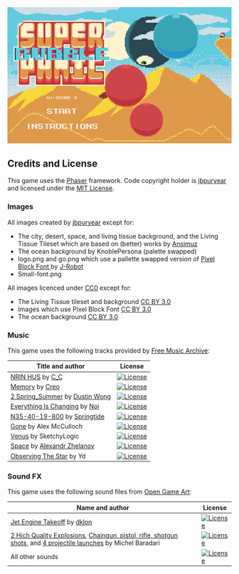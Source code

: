 ![Screenshot](screen.png "Super Bubble Panic")

## Credits and License

This game uses the [Phaser](http://phaser.io) framework.
Code copyright holder is [jbpuryear](https://github.com/jbpuryear) and licensed under the [MIT License](https://opensource.org/licenses/MIT).

### Images

All images created by [jbpuryear](https://github.com/jbpuryear) except for:
* The city, desert, space, and living tissue background, and the Living Tissue Tileset which are based on (better) works by [Ansimuz](http://ansimuz.com)
* The ocean background by KnoblePersona (palette swapped)
* logo.png and go.png which use a pallette swapped version of [Pixel Block Font ](https://opengameart.org/content/pixel-block-font) by [J-Robot](https://j-robotson.tumblr.com/)
* Small-font.png

All images licenced under [CC0](https://creativecommons.org/publicdomain/zero/1.0/) except for:
* The Living Tissue tileset and background [CC BY 3.0](http://creativecommons.org/licenses/by/3.0/)
* Images which use Pixel Block Font [CC BY 3.0](http://creativecommons.org/licenses/by/3.0/)
* The ocean background [CC BY 3.0](http://creativecommons.org/licenses/by/3.0/)

### Music

This game uses the following tracks provided by [Free Music Archive](http://freemusicarchive.org):

| Title and author | License |
|------------------|---------|
| [NRIN HUS](http://freemusicarchive.org/music/C_C/Impendulo/05_-_NRIN_HUS) by [C\_C](http://freemusicarchive.org/music/C_C/) | [![License](http://i.creativecommons.org/l/by-nc-nd/4.0/88x31.png)](http://creativecommons.org/licenses/by-nc-nd/4.0/) 
| [Memory](http://freemusicarchive.org/music/Creo/~/Memory_1520) by [Creo](http://freemusicarchive.org/music/Creo/) | [![License](http://i.creativecommons.org/l/by-nc/4.0/88x31.png)](http://creativecommons.org/licenses/by-nc/4.0/)
| [2 Spring\_Summer](http://freemusicarchive.org/music/Dustin_Wong/Seasons/2_Spring_Summer) by [Dustin Wong](http://freemusicarchive.org/music/Dustin_Wong/) | [![License](http://i.creativecommons.org/l/by-nc-sa/3.0/us/88x31.png)](http://creativecommons.org/licenses/by-nc-sa/3.0/us/)
| [Everything Is Changing](http://freemusicarchive.org/music/Noi/~/noi_-_everything_is_changin) by [Noi](http://freemusicarchive.org/music/Noi/) | [![License](http://i.creativecommons.org/l/by-nc/4.0/88x31.png)](http://creativecommons.org/licenses/by/4.0/)
| [N35-40-19-800](http://freemusicarchive.org/music/springtide/This_is_the_End/N35-40-19-800) by [Springtide](http://freemusicarchive.org/music/springtide/) | [![License](http://i.creativecommons.org/l/by-nc-sa/3.0/us/88x31.png)](http://creativecommons.org/licenses/by-nc-sa/3.0/)
| [Gone](https://opengameart.org/content/gone) by Alex McCulloch | [![License](https://licensebuttons.net/l/zero/1.0/88x31.png)](https://creativecommons.org/publicdomain/zero/1.0/)
| [Venus](https://opengameart.org/content/nes-shooter-music-5-tracks-3-jingles) by SketchyLogic | [![License](https://licensebuttons.net/l/zero/1.0/88x31.png)](https://creativecommons.org/publicdomain/zero/1.0/)
| [Space](https://opengameart.org/content/space-1) by [Alexandr Zhelanov](https://soundcloud.com/alexandr-zhelanov) | [![License](https://opengameart.org/sites/default/files/license_images/cc-by.png)](http://creativecommons.org/licenses/by/3.0/)
| [Observing The Star](https://opengameart.org/content/another-space-background-track) by Yd | [![License](https://licensebuttons.net/l/zero/1.0/88x31.png)](https://creativecommons.org/publicdomain/zero/1.0/)

### Sound FX

This game uses the following sound files from [Open Game Art](https://opengameart.org/):

| Name and author | License |
|-----------------|---------|
| [Jet Engine Takeoff](https://opengameart.org/content/jet-engine-takeoff) by [dklon](https://opengameart.org/users/dklon) | [![License](https://opengameart.org/sites/default/files/license_images/cc-by.png)](http://creativecommons.org/licenses/by/3.0/) |
| [2 Hich Quality Explosions](https://opengameart.org/content/2-high-quality-explosions), [Chaingun, pistol, rifle, shotgun shots](https://opengameart.org/content/chaingun-pistol-rifle-shotgun-shots), and [4 projectile launches](https://opengameart.org/content/4-projectile-launches) by Michel Baradari | [![License](https://opengameart.org/sites/default/files/license_images/cc-by.png)](http://creativecommons.org/licenses/by/3.0/) |
| All other sounds | [![License](https://opengameart.org/sites/default/files/license_images/cc0.png)](http://creativecommons.org/publicdomain/zero/1.0/) |
